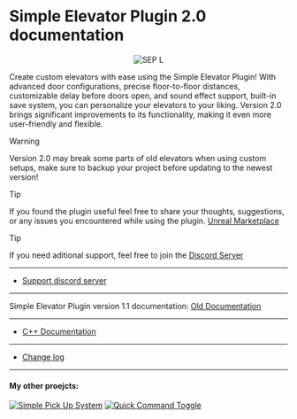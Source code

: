 # Simple Elevator Plugin 2.0 documentation
<p align="center">
  <img src="https://github.com/ZNOC3/SimpleElevatorPluginDocs/assets/133107414/138e2bc3-85ae-48de-865c-d266e6f9c61b" alt="SEP L"/>
</p>


Create custom elevators with ease using the Simple Elevator Plugin! With advanced door configurations, precise floor-to-floor distances, customizable delay before doors open, and sound effect support, built-in save system, you can personalize your elevators to your liking. Version 2.0 brings significant improvements to its functionality, making it even more user-friendly and flexible. 

>[!Warning]
> Version 2.0 may break some parts of old elevators when using custom setups, make sure to backup your project before updating to the newest version!

>[!Tip]
> If you found the plugin useful feel free to share your thoughts, suggestions, or any issues you encountered while using the plugin. [Unreal Marketplace](https://www.unrealengine.com/marketplace/en-US/product/4c2368508a94433eb6a7ff00704a7c1f/reviews)

>[!Tip]
> If you need aditional support, feel free to join the [Discord Server]()

-------------

- [Support discord server](https://discord.com/invite/haSBuuTARt)

-------------
Simple Elevator Plugin version 1.1 documentation: [Old Documentation](https://docs.google.com/document/d/1PFOIRGoz45vnDTbrHWiHUlLY4W2v0xPjkfvhlF_yfTI/edit "Old Documentation")

-------------

- [C++ Documentation](https://znoc3.github.io/SimpleElevatorPluginCppDocs/index.html)

-------------

- [Change log](change-log.md)

-------------

#### My other proejcts: 
[![Simple Pick Up System](https://github.com/ZNOC3/SimpleElevatorPluginDocs/assets/133107414/5416e5ca-be71-4883-b056-97fe632b33bc)](https://www.unrealengine.com/marketplace/en-US/product/c63d2696c86444eda3138fca7dbcf4ca/reviews "Simple Pick Up System")   [![Quick Command Toggle](https://github.com/ZNOC3/SimpleElevatorPluginDocs/assets/133107414/0bcd1b74-a183-400f-92f2-5d705a949b52 "Quick Command Toggle")](https://www.unrealengine.com/marketplace/en-US/product/df3bc01e72e8497f8a24e49a99188d86 "Quick Command Toggle")
